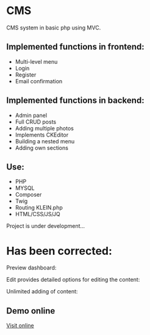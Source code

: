 # CMS
CMS system in basic php using MVC.

## Implemented functions in frontend:
* Multi-level menu 
* Login
* Register
* Email confirmation

## Implemented functions in backend:
* Admin panel
* Full CRUD posts
* Adding multiple photos 
* Implements CKEditor
* Building a nested menu
* Adding own sections

## Use:
* PHP
* MYSQL
* Composer
* Twig
* Routing KLEIN.php
* HTML/CSS/JS/JQ

Project is under development...

# Has been corrected: 

Preview dashboard:
<img src="http://propozycja.vot.pl/git/cms_dashboard2.jpg" alt="">

Edit provides detailed options for editing the content:
<img src="http://propozycja.vot.pl/git/cms_edit2.jpg" alt="">

Unlimited adding of content:
<img src="http://propozycja.vot.pl/git/cms_body.jpg" alt="">

## Demo online

[Visit online](http://mycms.vot.pl/pl/start)
